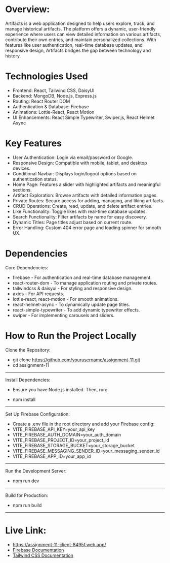 # Overview:
Artifacts is a web application designed to help users explore, track, and manage historical artifacts. The platform offers a dynamic, user-friendly experience where users can view detailed information on various artifacts, contribute their own entries, and maintain personalized collections. With features like user authentication, real-time database updates, and responsive design, Artifacts bridges the gap between technology and history. 

# Technologies Used
- Frontend: React, Tailwind CSS, DaisyUI
- Backend: MongoDB, Node.js, Express.js
- Routing: React Router DOM
- Authentication & Database: Firebase
- Animations: Lottie-React, React Motion
- UI Enhancements: React Simple Typewriter, Swiper.js, React Helmet Async

# Key Features
* User Authentication: Login via email/password or Google.
* Responsive Design: Compatible with mobile, tablet, and desktop devices.
* Conditional Navbar: Displays login/logout options based on authentication status.
* Home Page: Features a slider with highlighted artifacts and meaningful sections.
* Artifact Exploration: Browse artifacts with detailed information pages.
* Private Routes: Secure access for adding, managing, and liking artifacts.
* CRUD Operations: Create, read, update, and delete artifact entries.
* Like Functionality: Toggle likes with real-time database updates.
* Search Functionality: Filter artifacts by name for easy discovery.
* Dynamic Titles: Page titles adjust based on current route.
* Error Handling: Custom 404 error page and loading spinner for smooth UX.

# Dependencies
 Core Dependencies:
- firebase - For authentication and real-time database management.
- react-router-dom - To manage application routing and private routes.
- tailwindcss & daisyui - For styling and responsive design.
- axios - For API requests.
- lottie-react, react-motion - For smooth animations.
- react-helmet-async - To dynamically update page titles.
- react-simple-typewriter - To add dynamic typewriter effects.
- swiper - For implementing carousels and sliders.

# How to Run the Project Locally
Clone the Repository:
* git clone https://github.com/yourusername/assignment-11.git
* cd assignment-11
---
Install Dependencies:
 - Ensure you have Node.js installed. Then, run:
 + npm install
---
Set Up Firebase Configuration:
- Create a .env file in the root directory and add your Firebase config:
- VITE_FIREBASE_API_KEY=your_api_key
- VITE_FIREBASE_AUTH_DOMAIN=your_auth_domain
- VITE_FIREBASE_PROJECT_ID=your_project_id
- VITE_FIREBASE_STORAGE_BUCKET=your_storage_bucket
- VITE_FIREBASE_MESSAGING_SENDER_ID=your_messaging_sender_id
- VITE_FIREBASE_APP_ID=your_app_id
---
Run the Development Server:
- npm run dev
---
Build for Production:
- npm run build
---

# Live Link:
  - https://assignment-11-client-8495f.web.app/
  - [Firebase Documentation](https://firebase.google.com/docs)
  - [Tailwind CSS Documentation](https://tailwindcss.com/docs)
 